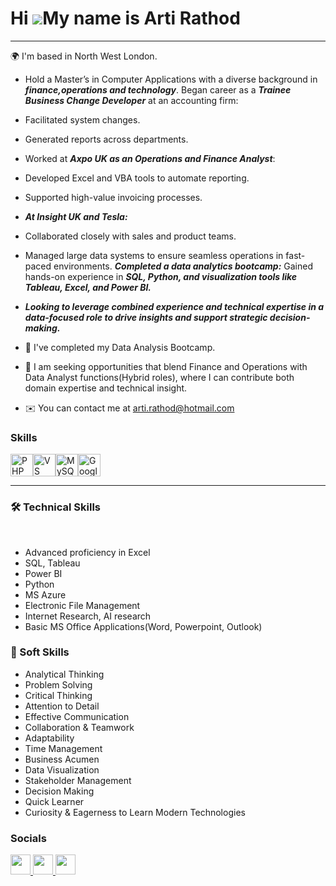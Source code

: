 Hi ![](https://user-images.githubusercontent.com/18350557/176309783-0785949b-9127-417c-8b55-ab5a4333674e.gif)My name is Arti Rathod
===================================================================================================================================
-----------

 🌍  I'm based in North West London.
* Hold a Master’s in Computer Applications with a diverse background in ***finance,operations and technology***.
Began career as a ***Trainee Business Change Developer*** at an accounting firm:
- Facilitated system changes.
- Generated reports across departments.
- Worked at ***Axpo UK as an Operations and Finance Analyst***:
- Developed Excel and VBA tools to automate reporting.
- Supported high-value invoicing processes.
- ***At Insight UK and Tesla:***
- Collaborated closely with sales and product teams.
- Managed large data systems to ensure seamless operations in fast-paced environments.
***Completed a data analytics bootcamp:***
Gained hands-on experience in ***SQL, Python, and visualization tools like Tableau, Excel, and Power BI.***
- ***Looking to leverage combined experience and technical expertise in a data-focused role to drive insights and support strategic decision-making.***

- 🧠  I've completed my Data Analysis Bootcamp.
- 🤝  I am seeking opportunities that blend Finance and Operations with Data Analyst functions(Hybrid roles), where I can contribute both domain expertise and technical insight.
- ✉️  You can contact me at [arti.rathod@hotmail.com](mailto:arti.rathod@hotmail.com)
### Skills


<p align="left">
<a href="https://www.php.net/" target="_blank" rel="noreferrer"><img src="https://raw.githubusercontent.com/danielcranney/readme-generator/main/public/icons/skills/php-colored.svg" width="36" height="36" alt="PHP" /></a><a href="https://code.visualstudio.com/" target="_blank" rel="noreferrer"><img src="https://raw.githubusercontent.com/danielcranney/readme-generator/main/public/icons/skills/visualstudiocode.svg" width="36" height="36" alt="VS Code" /></a><a href="https://www.mysql.com/" target="_blank" rel="noreferrer"><img src="https://raw.githubusercontent.com/danielcranney/readme-generator/main/public/icons/skills/mysql-colored.svg" width="36" height="36" alt="MySQL" /></a><a href="https://cloud.google.com/" target="_blank" rel="noreferrer"><img src="https://raw.githubusercontent.com/danielcranney/readme-generator/main/public/icons/skills/googlecloud-colored.svg" width="36" height="36" alt="Google Cloud" /></a>
</p>

--- 
### 🛠️ Technical Skills
​
- Advanced proficiency in Excel
- SQL, Tableau
- Power BI 
- Python
- MS Azure
- Electronic File Management​
- Internet Research​, AI research
- Basic MS Office Applications(Word, Powerpoint, Outlook)​

### 🤝 Soft Skills
- Analytical Thinking​
- Problem Solving​
- Critical Thinking​
- Attention to Detail​
- Effective Communication​
- Collaboration & Teamwork​
- Adaptability​
- Time Management​
- Business Acumen​
- Data Visualization​
- Stakeholder Management​
- Decision Making​
- Quick Learner​
- Curiosity & Eagerness to Learn Modern Technologies​

### Socials

<p align="left"> <a href="https://www.github.com/artirathod9" target="_blank" rel="noreferrer"> <picture> <source media="(prefers-color-scheme: dark)" srcset="https://raw.githubusercontent.com/danielcranney/readme-generator/main/public/icons/socials/github-dark.svg" /> <source media="(prefers-color-scheme: light)" srcset="https://raw.githubusercontent.com/danielcranney/readme-generator/main/public/icons/socials/github.svg" /> <img src="https://raw.githubusercontent.com/danielcranney/readme-generator/main/public/icons/socials/github.svg" width="32" height="32" /> </picture> </a> <a href="https://www.gitlab.com/Arti" target="_blank" rel="noreferrer"> <picture> <source media="(prefers-color-scheme: dark)" srcset="undefined" /> <source media="(prefers-color-scheme: light)" srcset="https://raw.githubusercontent.com/danielcranney/readme-generator/main/public/icons/socials/gitlab.svg" /> <img src="https://raw.githubusercontent.com/danielcranney/readme-generator/main/public/icons/socials/gitlab.svg" width="32" height="32" /> </picture> </a> <a href="https://www.linkedin.com/in/artijrathod" target="_blank" rel="noreferrer"> <picture> <source media="(prefers-color-scheme: dark)" srcset="https://raw.githubusercontent.com/danielcranney/readme-generator/main/public/icons/socials/linkedin-dark.svg" /> <source media="(prefers-color-scheme: light)" srcset="https://raw.githubusercontent.com/danielcranney/readme-generator/main/public/icons/socials/linkedin.svg" /> <img src="https://raw.githubusercontent.com/danielcranney/readme-generator/main/public/icons/socials/linkedin.svg" width="32" height="32" /> </picture> </a></p>
